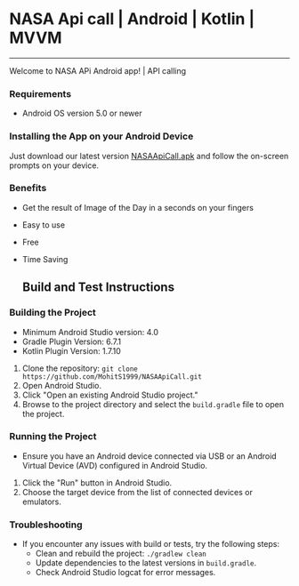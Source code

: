 #  NASA Api call | Android  | Kotlin | MVVM
---

Welcome to NASA APi Android app! | API calling

### Requirements

- Android OS version 5.0 or newer



### Installing the App on your Android Device

Just download our latest version [NASAApiCall.apk]() and follow the on-screen prompts on your device.

 ### Benefits
- Get the result of Image of the Day in a seconds on your fingers
- Easy to use
- Free
- Time Saving

  ## Build and Test Instructions

### Building the Project
- Minimum Android Studio version: 4.0
- Gradle Plugin Version: 6.7.1
- Kotlin Plugin Version: 1.7.10

1. Clone the repository: `git clone https://github.com/MohitS1999/NASAApiCall.git`
2. Open Android Studio.
3. Click "Open an existing Android Studio project."
4. Browse to the project directory and select the `build.gradle` file to open the project.

### Running the Project
- Ensure you have an Android device connected via USB or an Android Virtual Device (AVD) configured in Android Studio.

1. Click the "Run" button in Android Studio.
2. Choose the target device from the list of connected devices or emulators.


### Troubleshooting
- If you encounter any issues with build or tests, try the following steps:
  - Clean and rebuild the project: `./gradlew clean`
  - Update dependencies to the latest versions in `build.gradle`.
  - Check Android Studio logcat for error messages.

  
